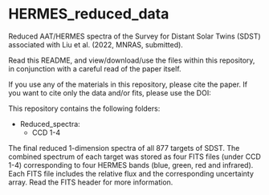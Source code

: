 # HERMES_reduced_data

Reduced AAT/HERMES spectra of the Survey for Distant Solar Twins (SDST) associated with Liu et al. (2022, MNRAS, submitted).

Read this README, and view/download/use the files within this repository, in conjunction with a careful read of the paper itself.

If you use any of the materials in this repository, please cite the paper. If you want to cite only the data and/or fits, please use the DOI:

This repository contains the following folders:


- Reduced_spectra:
  - CCD 1-4

The final reduced 1-dimension spectra of all 877 targets of SDST. The combined spectrum of each target was stored as four FITS files (under CCD 1-4) corresponding to four HERMES bands (blue, green, red and infrared). Each FITS file includes the relative flux and the corresponding uncertainty array. Read the FITS header for more information.
